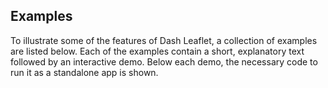 ## Examples

To illustrate some of the features of Dash Leaflet, a collection of examples are listed below. Each of the examples contain a short, explanatory text followed by an interactive demo. Below each demo, the necessary code to run it as a standalone app is shown.